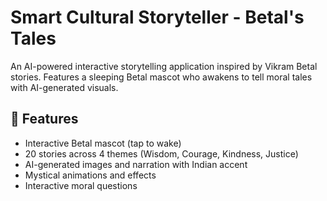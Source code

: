 # Smart Cultural Storyteller - Betal's Tales

An AI-powered interactive storytelling application inspired by Vikram Betal stories. Features a sleeping Betal mascot who awakens to tell moral tales with AI-generated visuals.

## 🎯 Features
- Interactive Betal mascot (tap to wake)
- 20 stories across 4 themes (Wisdom, Courage, Kindness, Justice)
- AI-generated images and narration with Indian accent
- Mystical animations and effects
- Interactive moral questions
